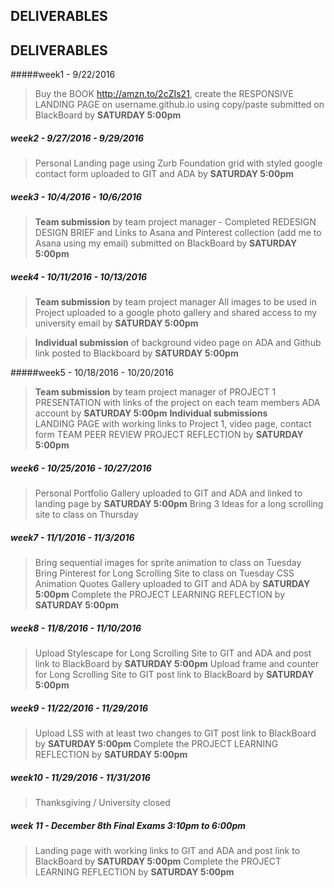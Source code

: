 ## DELIVERABLES
## DELIVERABLES
#####week1 - 9/22/2016

> Buy the BOOK http://amzn.to/2cZIs21, create the RESPONSIVE LANDING PAGE on username.github.io using copy/paste submitted on BlackBoard by **SATURDAY 5:00pm**

##### week2  -  9/27/2016 - 9/29/2016

> Personal Landing page using Zurb Foundation grid with styled google contact form  uploaded to GIT and ADA by **SATURDAY 5:00pm**

##### week3  -  10/4/2016 - 10/6/2016

> **Team submission** by team project manager -  Completed REDESIGN DESIGN BRIEF and Links to Asana and Pinterest collection (add me to Asana using my email)  submitted on BlackBoard by **SATURDAY 5:00pm**

##### week4  -  10/11/2016 - 10/13/2016

> **Team submission** by team project manager All images to be used in Project uploaded to a google photo gallery and shared access to my university email by **SATURDAY 5:00pm**

> **Individual submission** of background video page on ADA and Github link posted to Blackboard by **SATURDAY 5:00pm**

#####week5  -  10/18/2016 - 10/20/2016

> **Team submission** by team project manager of  PROJECT 1 PRESENTATION with links of the project on each team members ADA account by **SATURDAY 5:00pm**
> **Individual submissions**  
> LANDING PAGE with working links to Project 1, video page, contact form
> TEAM PEER REVIEW
> PROJECT REFLECTION
> by **SATURDAY 5:00pm**

##### week6  -  10/25/2016 - 10/27/2016

> Personal Portfolio Gallery uploaded to GIT and ADA and linked to landing page by **SATURDAY 5:00pm** 
> Bring 3 Ideas for a long scrolling site to class on Thursday

##### week7  -  11/1/2016 - 11/3/2016 
>Bring sequential images for sprite animation to class on Tuesday 
>Bring Pinterest for Long Scrolling Site to class on Tuesday CSS
>Animation Quotes Gallery uploaded to GIT and ADA by **SATURDAY 5:00pm** Complete the PROJECT
> LEARNING REFLECTION by **SATURDAY 5:00pm**

##### week8  -  11/8/2016 - 11/10/2016

> Upload Stylescape for Long Scrolling Site to GIT and ADA and post link to BlackBoard by **SATURDAY 5:00pm** Upload frame and counter for Long
> Scrolling Site to GIT post link to BlackBoard by **SATURDAY 5:00pm**
##### week9  -  11/22/2016 - 11/29/2016 
> Upload LSS with at least two changes to GIT post link to BlackBoard by **SATURDAY 5:00pm** 
> Complete the PROJECT LEARNING REFLECTION by **SATURDAY 5:00pm**

##### week10  -  11/29/2016 - 11/31/2016

> Thanksgiving / University closed

##### week 11 - December 8th Final Exams 3:10pm to 6:00pm

> Landing page with working links to GIT and ADA and post link to
> BlackBoard by **SATURDAY 5:00pm** Complete the PROJECT LEARNING
> REFLECTION by **SATURDAY 5:00pm**

